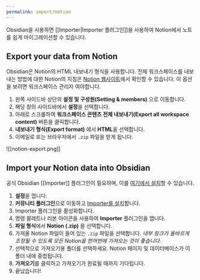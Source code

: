 ```yaml
---
permalink: import/notion
---
```

Obsidian을 사용하면 [[Importer|Importer 플러그인]]을 사용하여 Notion에서 노트를 쉽게 마이그레이션할 수 있습니다.

## Export your data from Notion

Obsidian은 Notion의 HTML 내보내기 형식을 사용합니다. 전체 워크스페이스를 내보내는 방법에 대한 Notion의 지침은 [Notion 웹사이트](https://www.notion.so/help/export-your-content)에서 확인할 수 있습니다. 이 옵션을 보려면 워크스페이스 관리자 여야합니다.

1. 왼쪽 사이드바 상단의 **설정 및 구성원(Setting & members)** 으로 이동합니다.
2. 해당 창의 사이드바에서 **설정**을 선택합니다.
3. 아래로 스크롤하여 **워크스페이스 콘텐츠 전체 내보내기(Export all workspace content)** 버튼을 클릭합니다.
4. **내보내기 형식(Export format)** 에서 **HTML**을 선택합니다.
5. 이메일로 또는 브라우저에서 `.zip` 파일을 받게 됩니다.

![[notion-export.png]]

## Import your Notion data into Obsidian

공식 Obsidian [[Importer]] 플러그인이 필요하며, 이를 [여기에서 설치](obsidian://show-plugin?id=obsidian-importer)할 수 있습니다.

1. **설정**을 엽니다.
2. **커뮤니티 플러그인**으로 이동하고 [Importer를 설치](obsidian://show-plugin?id=obsidian-importer)합니다.
3. Importer 플러그인을 활성화합니다.
4. 명령 팔레트나 리본 아이콘을 사용하여 **Importer** 플러그인을 엽니다.
5. **파일 형식**에서 **Notion (.zip)** 을 선택합니다.
6. 가져올 Notion 파일이 들어 있는 `.zip` 파일을 선택합니다. _내부 링크가 올바르게 조정될 수 있도록 모든 Notion을 한꺼번에 가져오는 것이 좋습니다._
7. 선택적으로 가져오기용 폴더를 선택하세요. Notion 페이지 및 데이터베이스가 이 폴더 내에 중첩됩니다.
8. **가져오기**를 클릭하고 가져오기가 완료될 때까지 기다립니다.
9. 끝났습니다!
